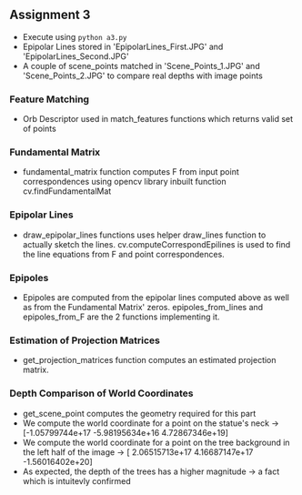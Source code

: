 ## Assignment 3

* Execute using ``` python a3.py ```
* Epipolar Lines stored in  'EpipolarLines_First.JPG' and 'EpipolarLines_Second.JPG'
* A couple of scene_points matched in 'Scene_Points_1.JPG' and 'Scene_Points_2.JPG' to compare real depths with image points

### Feature Matching

* Orb Descriptor used in match_features functions which returns valid set of points

### Fundamental Matrix

* fundamental_matrix function computes F from input point correspondences using opencv library inbuilt function cv.findFundamentalMat

### Epipolar Lines

* draw_epipolar_lines functions uses helper draw_lines function to actually sketch the lines. cv.computeCorrespondEpilines is used to find the line equations from F and point correspondences.

### Epipoles

* Epipoles are computed from the epipolar lines computed above as well as from the Fundamental Matrix' zeros. epipoles_from_lines and epipoles_from_F are the 2 functions implementing it.

### Estimation of Projection Matrices

* get_projection_matrices function computes an estimated projection matrix. 

### Depth Comparison of World Coordinates

* get_scene_point computes the geometry required for this part 
* We compute the world coordinate for a point on the statue's neck -> 
	[-1.05799744e+17 -5.98195634e+16  4.72867346e+19]
* We compute the world coordinate for a point on the tree background in the left half of the image -> 
	[ 2.06515713e+17  4.16687147e+17 -1.56016402e+20]
* As expected, the depth of the trees has a higher magnitude -> a fact which is intuitevly confirmed
